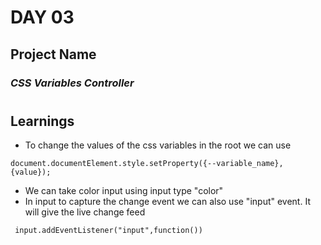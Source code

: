 # DAY 03

## Project Name

### <i>CSS Variables Controller</i>

#

## Learnings

- To change the values of the css variables in the root we can use

```
document.documentElement.style.setProperty({--variable_name}, {value});
```

- We can take color input using input type "color"
- In input to capture the change event we can also use "input" event. It will give the live change feed

```
 input.addEventListener("input",function())
```
